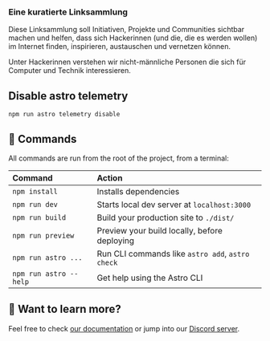 ### Eine kuratierte Linksammlung

Diese Linksammlung soll Initiativen, Projekte und Communities
sichtbar machen und helfen, dass sich Hackerinnen
(und die, die es werden wollen) im Internet finden,
inspirieren, austauschen und vernetzen können.

Unter Hackerinnen verstehen wir nicht-männliche Personen die sich für Computer und Technik interessieren.

## Disable astro telemetry

```cli
npm run astro telemetry disable
```

## 🧞 Commands

All commands are run from the root of the project, from a terminal:

| Command                | Action                                           |
| :--------------------- | :----------------------------------------------- |
| `npm install`          | Installs dependencies                            |
| `npm run dev`          | Starts local dev server at `localhost:3000`      |
| `npm run build`        | Build your production site to `./dist/`          |
| `npm run preview`      | Preview your build locally, before deploying     |
| `npm run astro ...`    | Run CLI commands like `astro add`, `astro check` |
| `npm run astro --help` | Get help using the Astro CLI                     |

## 👀 Want to learn more?

Feel free to check [our documentation](https://docs.astro.build) or jump into our [Discord server](https://astro.build/chat).
